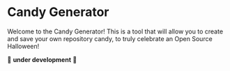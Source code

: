 # Candy Generator

Welcome to the Candy Generator! This is a tool that will allow you to create
and save your own repository candy, to truly celebrate an Open Source Halloween! 

🚧️ **under development** 🚧️
